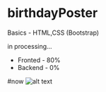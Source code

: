 # birthdayPoster
Basics - HTML,CSS (Bootstrap)

in processing...
- Fronted - 80%
- Backend - 0%


#now
![alt text](https://github.com/meminsahin/birthdayPoster/blob/master/start-image.png?raw=true)
